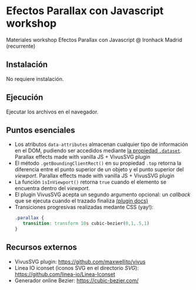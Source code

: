 # Efectos Parallax con Javascript workshop

Materiales workshop Efectos Parallax con Javascript @ Ironhack Madrid (recurrente)

## Instalación

No requiere instalación.

## Ejecución

Ejecutar los archivos en el navegador.

## Puntos esenciales
 - Los atributos `data-attributes` almacenan cualquier tipo de información en el DOM, pudiendo ser accedidos mediante [la propiedad `.dataset`](https://developer.mozilla.org/es/docs/Web/API/HTMLElement/dataset).
Parallax effects made with vanilla JS + VivusSVG plugin
 - El método `.getBoundingClientRect()` en su propiedad `.top` retorna la diferencia entre el punto superior de un objeto y el punto superior del *viewport*.
Parallax effects made with vanilla JS + VivusSVG plugin
 - La función `ìsInViewport()` retorna `true` cuando el elemento se encuentra dentro del *viewport*.
 - El plugin VivusSVG acepta un segundo argumento opcional: un *callback* que se ejecuta cuando el trazado finaliza [(plugin docs)](https://github.com/maxwellito/vivus#vivusjs)
 - Transiciones progresivas realizadas medante CSS (yay!):
   ````css
   .parallax {
      transition: transform 10s cubic-bezier(0,1,.5,1)
   }
   ````

## Recursos externos
 - VivusSVG plugin: https://github.com/maxwellito/vivus
 - Linea IO iconset (iconos SVG en el directorio _SVG_): https://github.com/linea-io/Linea-Iconset 
 - Generador online Bezier: https://cubic-bezier.com/
